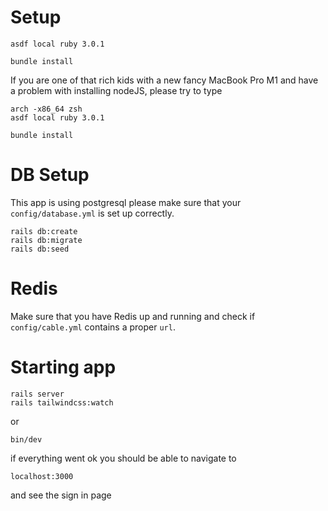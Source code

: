# Setup

```
asdf local ruby 3.0.1

bundle install
```

If you are one of that rich kids with a new fancy MacBook Pro M1 and have a problem with installing nodeJS, please try to type 
```
arch -x86_64 zsh
asdf local ruby 3.0.1

bundle install
```
# DB Setup
This app is using postgresql please make sure that your `config/database.yml` is set up correctly.
```
rails db:create
rails db:migrate
rails db:seed
```

# Redis
Make sure that you have Redis up and running and check if `config/cable.yml` contains a proper `url`.

# Starting app

```
rails server
rails tailwindcss:watch
```
or
```
bin/dev
```
if everything went ok you should be able to navigate to
```
localhost:3000
```
and see the sign in page

